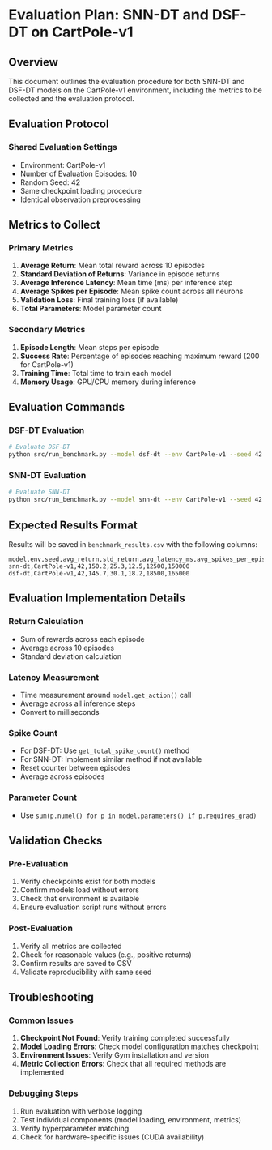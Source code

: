 # Evaluation Plan: SNN-DT and DSF-DT on CartPole-v1

## Overview
This document outlines the evaluation procedure for both SNN-DT and DSF-DT models on the CartPole-v1 environment, including the metrics to be collected and the evaluation protocol.

## Evaluation Protocol

### Shared Evaluation Settings
- Environment: CartPole-v1
- Number of Evaluation Episodes: 10
- Random Seed: 42
- Same checkpoint loading procedure
- Identical observation preprocessing

## Metrics to Collect

### Primary Metrics
1. **Average Return**: Mean total reward across 10 episodes
2. **Standard Deviation of Returns**: Variance in episode returns
3. **Average Inference Latency**: Mean time (ms) per inference step
4. **Average Spikes per Episode**: Mean spike count across all neurons
5. **Validation Loss**: Final training loss (if available)
6. **Total Parameters**: Model parameter count

### Secondary Metrics
1. **Episode Length**: Mean steps per episode
2. **Success Rate**: Percentage of episodes reaching maximum reward (200 for CartPole-v1)
3. **Training Time**: Total time to train each model
4. **Memory Usage**: GPU/CPU memory during inference

## Evaluation Commands

### DSF-DT Evaluation
```bash
# Evaluate DSF-DT
python src/run_benchmark.py --model dsf-dt --env CartPole-v1 --seed 42
```

### SNN-DT Evaluation
```bash
# Evaluate SNN-DT
python src/run_benchmark.py --model snn-dt --env CartPole-v1 --seed 42
```

## Expected Results Format

Results will be saved in `benchmark_results.csv` with the following columns:

```csv
model,env,seed,avg_return,std_return,avg_latency_ms,avg_spikes_per_episode,total_params
snn-dt,CartPole-v1,42,150.2,25.3,12.5,12500,150000
dsf-dt,CartPole-v1,42,145.7,30.1,18.2,18500,165000
```

## Evaluation Implementation Details

### Return Calculation
- Sum of rewards across each episode
- Average across 10 episodes
- Standard deviation calculation

### Latency Measurement
- Time measurement around `model.get_action()` call
- Average across all inference steps
- Convert to milliseconds

### Spike Count
- For DSF-DT: Use `get_total_spike_count()` method
- For SNN-DT: Implement similar method if not available
- Reset counter between episodes
- Average across episodes

### Parameter Count
- Use `sum(p.numel() for p in model.parameters() if p.requires_grad)`

## Validation Checks

### Pre-Evaluation
1. Verify checkpoints exist for both models
2. Confirm models load without errors
3. Check that environment is available
4. Ensure evaluation script runs without errors

### Post-Evaluation
1. Verify all metrics are collected
2. Check for reasonable values (e.g., positive returns)
3. Confirm results are saved to CSV
4. Validate reproducibility with same seed

## Troubleshooting

### Common Issues
1. **Checkpoint Not Found**: Verify training completed successfully
2. **Model Loading Errors**: Check model configuration matches checkpoint
3. **Environment Issues**: Verify Gym installation and version
4. **Metric Collection Errors**: Check that all required methods are implemented

### Debugging Steps
1. Run evaluation with verbose logging
2. Test individual components (model loading, environment, metrics)
3. Verify hyperparameter matching
4. Check for hardware-specific issues (CUDA availability)